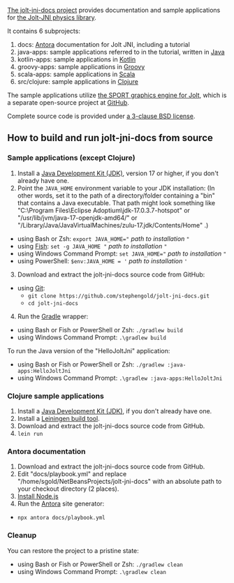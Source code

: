 [The jolt-jni-docs project][project] provides
documentation and sample applications
for [the Jolt-JNI physics library][joltjni].

It contains 6 subprojects:

1. docs: [Antora] documentation for Jolt JNI, including a tutorial
2. java-apps: sample applications referred to in the tutorial, written in [Java]
3. kotlin-apps: sample applications in [Kotlin]
4. groovy-apps: sample applications in [Groovy]
5. scala-apps: sample applications in [Scala]
6. src/clojure: sample applications in [Clojure]

The sample applications utilize [the SPORT graphics engine for Jolt][sportjolt],
which is a separate open-source project at [GitHub].

Complete source code is provided under
[a 3-clause BSD license][license].


## How to build and run jolt-jni-docs from source

### Sample applications (except Clojure)

1. Install a [Java Development Kit (JDK)][adoptium],
   version 17 or higher,
   if you don't already have one.
2. Point the `JAVA_HOME` environment variable to your JDK installation:
   (In other words, set it to the path of a directory/folder
   containing a "bin" that contains a Java executable.
   That path might look something like
   "C:\Program Files\Eclipse Adoptium\jdk-17.0.3.7-hotspot"
   or "/usr/lib/jvm/java-17-openjdk-amd64/" or
   "/Library/Java/JavaVirtualMachines/zulu-17.jdk/Contents/Home" .)
  + using Bash or Zsh: `export JAVA_HOME="` *path to installation* `"`
  + using [Fish]: `set -g JAVA_HOME "` *path to installation* `"`
  + using Windows Command Prompt: `set JAVA_HOME="` *path to installation* `"`
  + using PowerShell: `$env:JAVA_HOME = '` *path to installation* `'`
3. Download and extract the jolt-jni-docs source code from GitHub:
  + using [Git]:
    + `git clone https://github.com/stephengold/jolt-jni-docs.git`
    + `cd jolt-jni-docs`
4. Run the [Gradle] wrapper:
  + using Bash or Fish or PowerShell or Zsh: `./gradlew build`
  + using Windows Command Prompt: `.\gradlew build`

To run the Java version of the "HelloJoltJni" application:
  + using Bash or Fish or PowerShell or Zsh: `./gradlew :java-apps:HelloJoltJni`
  + using Windows Command Prompt: `.\gradlew :java-apps:HelloJoltJni`

### Clojure sample applications

1. Install a [Java Development Kit (JDK)][adoptium],
   if you don't already have one.
2. Install a [Leiningen build tool][leiningen].
3. Download and extract the jolt-jni-docs source code from GitHub.
4. `lein run`

### Antora documentation

1. Download and extract the jolt-jni-docs source code from GitHub.
2. Edit "docs/playbook.yml" and replace "/home/sgold/NetBeansProjects/jolt-jni-docs"
  with an absolute path to your checkout directory (2 places).
3. [Install Node.js](https://docs.antora.org/antora/latest/install-and-run-quickstart/#install-nodejs)
4. Run the [Antora] site generator:
  + `npx antora docs/playbook.yml`

### Cleanup

You can restore the project to a pristine state:
+ using Bash or Fish or PowerShell or Zsh: `./gradlew clean`
+ using Windows Command Prompt: `.\gradlew clean`


[adoptium]: https://adoptium.net/releases.html "Adoptium"
[antora]: https://antora.org/ "Antora site generator"
[clojure]: https://clojure.org/ "Clojure programming language"
[fish]: https://fishshell.com/ "Fish command-line shell"
[git]: https://git-scm.com "Git version-control system"
[github]: https://en.wikipedia.org/wiki/GitHub "GitHub"
[gradle]: https://gradle.org "Gradle build tool"
[groovy]: https://en.wikipedia.org/wiki/Apache_Groovy "Groovy programming language"
[java]: https://en.wikipedia.org/wiki/Java_(programming_language) "Java programming language"
[joltjni]: https://stephengold.github.io/jolt-jni-docs "Jolt-JNI project"
[kotlin]: https://en.wikipedia.org/wiki/Kotlin_(programming_language) "Kotlin programming language"
[leiningen]: https://codeberg.org/leiningen/leiningen/src/branch/stable/README.md "Leiningen build tool"
[license]: https://github.com/stephengold/jolt-jni-docs/blob/master/LICENSE "jolt-jni-docs license"
[project]: https://github.com/stephengold/jolt-jni-docs "jolt-jni-docs project"
[scala]: https://en.wikipedia.org/wiki/Scala_(programming_language) "Scala programming language"
[sportjolt]: https://github.com/stephengold/sport-jolt "Sport graphics engine for Jolt"
